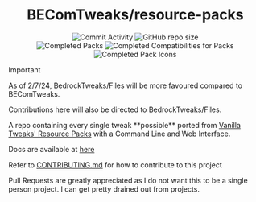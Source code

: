 <div align="center">

# BEComTweaks/resource-packs

![Commit Activity](https://img.shields.io/github/commit-activity/w/BEComTweaks/resource-packs?style=for-the-badge&label=Commits&color=purple)
![GitHub repo size](https://img.shields.io/github/repo-size/BEComTweaks/resource-packs?style=for-the-badge&label=Size&color=pink)
<br>
![Completed Packs](https://img.shields.io/badge/Packs-467%2F474-blue?style=for-the-badge&color=blue)
![Completed Compatibilities for Packs](https://img.shields.io/badge/Compatibilities-12%2F18-cyan?style=for-the-badge&color=cyan)
![Completed Pack Icons](https://img.shields.io/badge/Pack%20Icons-462%2F474-green?style=for-the-badge&color=green)

</div>

> [!IMPORTANT]
> As of 2/7/24, BedrockTweaks/Files will be more favoured compared to BEComTweaks.
>
> Contributions here will also be directed to BedrockTweaks/Files.

<div align="left">
A repo containing every single tweak **possible** ported from <a href="https://vanillatweaks.net/picker/resource-packs">Vanilla Tweaks' Resource Packs</a> with a Command Line and Web Interface.

Docs are available at [here](https://github.com/BEComTweaks/resource-packs/blob/main/docs/docs.md)

Refer to [CONTRIBUTING.md](https://github.com/BEComTweaks/resource-packs/blob/main/CONTRIBUTING.md) for how to contribute to this project

Pull Requests are greatly appreciated as I do not want this to be a single person project. I can get pretty drained out from projects.

</div>

